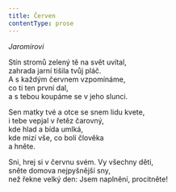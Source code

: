 ```yaml
---
title: Červen
contentType: prose
---
```


  

_Jaromírovi_

  

Stín stromů zelený tě na svět uvítal,  
zahrada jarní tišila tvůj pláč.  
A s každým červnem vzpomínáme,  
co ti ten první dal,  
a s tebou koupáme se v jeho slunci.

  

Sen matky tvé a otce se snem lidu kvete,  
i tebe vepjal v řetěz čarovný,  
kde hlad a bída umlká,  
kde mizí vše, co bolí člověka  
a hněte.

  

Sni, hrej si v červnu svém. Vy všechny děti,  
sněte domova nejpyšnější sny,  
než řekne velký den: Jsem naplnění, procitněte!
